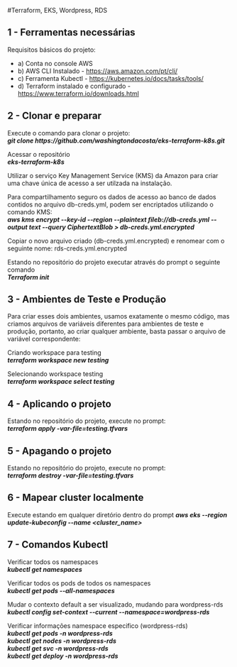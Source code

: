 #Terraform, EKS, Wordpress, RDS

## 1 - Ferramentas necessárias #

Requisitos básicos do projeto:
- a) Conta no console AWS
- b) AWS CLI Instalado - https://aws.amazon.com/pt/cli/
- c) Ferramenta Kubectl - https://kubernetes.io/docs/tasks/tools/
- d) Terraform instalado e configurado - https://www.terraform.io/downloads.html


## 2 - Clonar e preparar #

Execute o comando para clonar o projeto:<br>
_**git clone https://<span></span>github.com/washingtondacosta/eks-terraform-k8s.git**_

Acessar o repositório<br>
_**eks-terraform-k8s**_

Utilizar o serviço Key Management Service (KMS) da Amazon para criar uma chave única de acesso a ser utilzada na instalação.

Para compartilhamento seguro os dados de acesso ao banco de dados contidos no arquivo db-creds.yml, podem ser encriptados utilizando o comando KMS:<br>
_**aws kms encrypt --key-id <YOUR KMS KEY> --region <AWS REGION> --plaintext fileb://db-creds.yml --output text --query CiphertextBlob > db-creds.yml.encrypted**_

Copiar o novo arquivo criado (db-creds.yml.encrypted) e renomear com o seguinte nome: rds-creds.yml.encrypted

Estando no repositório do projeto executar através do prompt o seguinte comando<br>
_**Terraform init**_

## 3 - Ambientes de Teste e Produção #

Para criar esses dois ambientes, usamos exatamente o mesmo código, mas criamos arquivos de variáveis ​​diferentes para ambientes de teste e produção, portanto, ao criar qualquer ambiente, basta passar o arquivo de variável correspondente:

Criando workspace para testing<br>
_**terraform workspace new testing**_

Selecionando workspace testing<br>
_**terraform workspace select testing**_

## 4 - Aplicando o projeto #

Estando no repositório do projeto, execute no prompt:<br>
_**terraform apply -var-file=testing.tfvars**_

## 5 - Apagando o projeto #
Estando no repositório do projeto, execute no prompt:<br>
_**terraform destroy -var-file=testing.tfvars**_

## 6 - Mapear cluster localmente #

Execute estando em qualquer diretório dentro do prompt
_**aws eks --region <region-code> update-kubeconfig --name <cluster_name>**_


## 7 - Comandos Kubectl #

Verificar todos os namespaces<br>
_**kubectl get namespaces**_

Verificar todos os pods de todos os namespaces<br>
_**kubectl get pods --all-namespaces**_

Mudar o contexto default a ser visualizado, mudando para wordpress-rds<br>
_**kubectl config set-context --current --namespace=wordpress-rds**_

Verificar informações namespace especifico (wordpress-rds)<br>
_**kubectl get pods -n wordpress-rds**_<br>
_**kubectl get nodes -n wordpress-rds**_<br>
_**kubectl get svc -n wordpress-rds**_<br>
_**kubectl get deploy -n wordpress-rds**_

